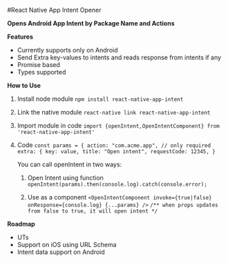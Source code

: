 #React Native App Intent Opener

**Opens Android App Intent by Package Name and Actions**

**Features**

- Currently supports only on Android
- Send Extra key-values to intents and reads response from intents if any
- Promise based
- Types supported

**How to Use**

1. Install node module
   `npm install react-native-app-intent`
2. Link the native module
   `react-native link react-native-app-intent`
3. Import module in code
   `import {openIntent,OpenIntentComponent} from 'react-native-app-intent'`

4. Code
   `const params = { action: "com.acme.app", // only required extra: { key: value, title: "Open intent", requestCode: 12345, }`

   You can call openIntent in two ways:

   1. Open Intent using function
      `openIntent(params).then(console.log).catch(console.error);`

   2. Use as a component
      `<OpenIntentComponent invoke={true|false} onResponse={console.log} {...params} />`
      `/** when props updates from false to true, it will open intent */`

**Roadmap**

- UTs
- Support on iOS using URL Schema
- Intent data support on Android
